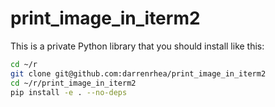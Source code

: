 
# print_image_in_iterm2

This is a private Python library that you should install like this:
    
```bash
cd ~/r
git clone git@github.com:darrenrhea/print_image_in_iterm2
cd ~/r/print_image_in_iterm2
pip install -e . --no-deps
```

